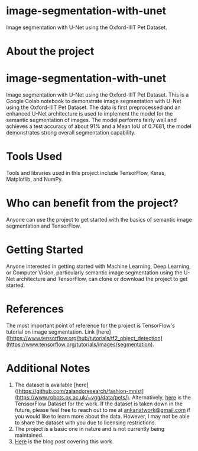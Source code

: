 # image-segmentation-with-unet
Image segmentation with U-Net using the Oxford-IIIT Pet Dataset.

# About the project
# image-segmentation-with-unet
Image segmentation with U-Net using the Oxford-IIIT Pet Dataset.
This is a Google Colab notebook to demonstrate image segmentation with U-Net using the Oxford-IIIT Pet Dataset. The data is first preprocessed and an enhanced U-Net architecture is used to implement the model for the semantic segmentation of images. The model performs fairly well and achieves a test accuracy of about 91% and a Mean IoU of 0.7681, the model demonstrates strong overall segmentation capability.

# Tools Used
Tools and libraries used in this project include TensorFlow, Keras, Matplotlib, and NumPy.

# Who can benefit from the project?
Anyone can use the project to get started with the basics of semantic image segmentation and TensorFlow.

# Getting Started
Anyone interested in getting started with Machine Learning, Deep Learning, or Computer Vision, particularly semantic image segmentation using the U-Net architecture and TensorFlow, can clone or download the project to get started.

# References
The most important point of reference for the project is TensorFlow's tutorial on image segmentation. Link [here]([https://www.tensorflow.org/hub/tutorials/tf2_object_detection](https://www.tensorflow.org/tutorials/images/segmentation).

# Additional Notes
1. The dataset is available [here]([https://github.com/zalandoresearch/fashion-mnist](https://www.robots.ox.ac.uk/~vgg/data/pets/). Alternatively, [here](https://www.tensorflow.org/datasets/catalog/oxford_iiit_pet) is the TenssorFlow Dataset for the work. If the dataset is taken down in the future, please feel free to reach out to me at ankanatwork@gmail.com if you would like to learn more about the data. However, I may not be able to share the dataset with you due to licensing restrictions.
2. The project is a basic one in nature and is not currently being maintained.
3. [Here](https://researchguy.in/image-segmentation-using-u-net/) is the blog post covering this work.
